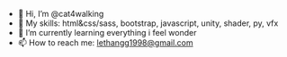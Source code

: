 - 👋 Hi, I’m @cat4walking
- 🌱 My skills: html&css/sass, bootstrap, javascript, unity, shader, py, vfx
- 🌱 I’m currently learning everything i feel wonder
- 📫 How to reach me: lethangg1998@gmail.com
